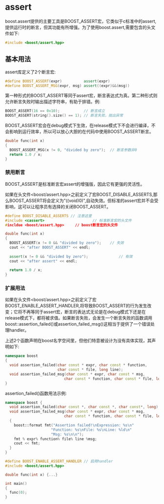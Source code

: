 # assert
boost.assert提供的主要工具是BOOST_ASSERT宏，它类似于c标准中的assert,提供运行时的断言，但其功能有所增强。为了使用boost.assert,需要包含的头文件如下:
```c++
#include <boost/assert.hpp>
```

## 基本用法
assert库定义了2个断言宏:
```c++
#define BOOST_ASSERT(expr)          assert(expr)
#define BOOST_ASSERT_MSG(expr, msg) assert((expr)&&(msg))
```
第一种形式的BOOST_ASSERT等同于assert宏，断言表达式为真。第二种形式则允许断言失败时输出描述字符串，有助于排错。例:
```c++
BOOST_ASSERT(16 == 0x10);           // 断言成立
BOOST_ASSERT(string().size() == 1); // 断言失败，抛出异常
```
BOOST_ASSERT宏会在debug模式下生效，在release模式下不会进行编译，不会影响到运行效率，所以可以放心大胆的在代码中使用BOOST_ASSERT断言。

```c++
double func(int x)															// 取倒数的函数
{
  BOOST_ASSERT_MSG(x != 0, "divided by zero"); 	// 断言参数非0
  return 1.0 / x;
}
```

### 禁用断言

BOOST_ASSERT是标准断言宏assert的增强版，因此它有更强的灵活性。

如果在头文件<boost/assert.hpp>之前定义了宏BOOST_DISABLE_ASSERTS,那么BOOST_ASSERT将会定义为"((void)0)",自动失效。但标准的assert宏并不会受影响，这可以让程序员有选择的关闭BOOST_ASSERT。

```c++
#define BOOST_DISABLE_ASSERTS // 注意这里
#include <cassert> 						// 标准断言宏的头文件
#incldue <boost/assert.hpp>		// boost断言宏的头文件

double func(int x)
{
  BOOST_ASSERT(x != 0 && "divided by zero");	// 失效
  cout << "after BOOST_ASSERT" << endl;
  
  assert(x != 0 && "divided by zero");				// 有效
  cout << "after assert" << endl;
  
  return 1.0 / x;
}
```

### 扩展用法

如果在头文件<boost/assert.hpp>之前定义了宏BOOST_ENABLE_ASSERT_HANDLER,将导致BOOST_ASSERT的行为发生改变；它将不再等同于assert宏，断言的表达式无论是在debug模式下还是在release模式下，都将被求值。如果断言失败，会发生一个断言失败的函数调用boost::assertion_failed()或assertion_failed_msg()这相当于提供了一个错误处理handler。

上述2个函数声明在boost名字空间里，但他们特意被设计为没有具体实现，其声明如下:

```c++
namespace boost
{
  void assertion_failed(char const * expr, char const * function, 
                        char const * file, long line);
  void assertion_failed_msg(char const * expr, char const * msg,
                           char const * function, char const * file, long line);
}
```

assertion_failed()函数用法示例:

```c++
namespace boost {
  void assertion_failed(char const *, char const *, char const*, long) {}
  void assertion_failed_msg(char const * expr, char const * msg,
                           char const * function, char const * file, long line)
  {
    boost::format fmt("Assertion failed!\nExpression: %s\n"
                     "Function: %s\nFile: %s\nLine: %ld\n"
                     "Msg: %s\n\n");
    fmt % expr% function% file% line %msg;
    cout << fmt;
  }
}

#define BOOST_ENABLE_ASSERT_HANDLER // 启用handler
#include <boost/assert.hpp>

double func(int x) {...}

int main()
{
  func(0);
}
```

